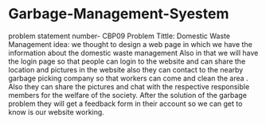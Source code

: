 # Garbage-Management-Syestem
problem statement number- CBP09
Problem Tittle: Domestic Waste Management
idea: we thought to design a web page in which we have the information about the domestic waste management Also in that we will have the login page so that people can login to the website and can share the location 
and pictures in the website also they can contact to the nearby garbage picking company so that workers can come and clean the area .
Also they can share the pictures and chat with the respective responsible members for the welfare of the society. After the solution of the garbage problem they will get a feedback form in their account so we can get 
to know is our website working.

